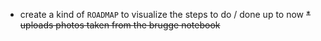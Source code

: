 * create a kind of `ROADMAP` to visualize the steps to do / done up to now
~~* uploads photos taken from the brugge notebook~~